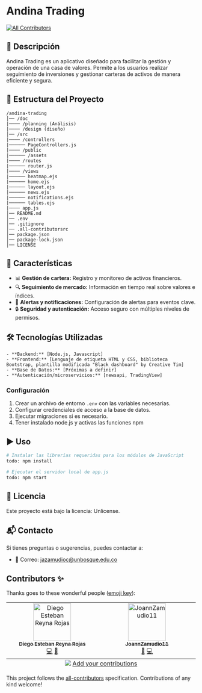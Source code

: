 # Andina Trading
<!-- ALL-CONTRIBUTORS-BADGE:START - Do not remove or modify this section -->
[![All Contributors](https://img.shields.io/badge/all_contributors-2-orange.svg?style=flat-square)](#contributors-)
<!-- ALL-CONTRIBUTORS-BADGE:END -->

## 📌 Descripción
Andina Trading es un aplicativo diseñado para facilitar la gestión y operación de una casa de valores. Permite a los usuarios realizar seguimiento de inversiones y gestionar carteras de activos de manera eficiente y segura.

## 📂 Estructura del Proyecto
```
/andina-trading
│── /doc
|──── /planning (Análisis)
|──── /design (diseño)
│── /src
|──── /controllers
|────── PageControllers.js
|──── /public
|────── /assets
|──── /routes
|────── router.js
|──── /views
|────── heatmap.ejs
|────── home.ejs
|────── layout.ejs
|────── news.ejs
|────── notifications.ejs
|────── tables.ejs
|──── app.js
│── README.md
│── .env
│── .gitignore
│── .all-contributorsrc
│── package.json
│── package-lock.json
│── LICENSE
```


## 🚀 Características
- 📊 **Gestión de cartera:** Registro y monitoreo de activos financieros.
- 🔍 **Seguimiento de mercado:** Información en tiempo real sobre valores e índices.
- 🔔 **Alertas y notificaciones:** Configuración de alertas para eventos clave.
- 🔒 **Seguridad y autenticación:** Acceso seguro con múltiples niveles de permisos.

## 🛠️ Tecnologías Utilizadas
```
- **Backend:** [Node.js, Javascript]
- **Frontend:** [Lenguaje de etiqueta HTML y CSS, biblioteca Bootstrap, plantilla modificada "Black dashboard" by Creative Tim]
- **Base de Datos:** [Próximas a definir]
- **Autenticación/microservicios:** [newsapi, TradingView]
```

### Configuración
1. Crear un archivo de entorno `.env` con las variables necesarias.
2. Configurar credenciales de acceso a la base de datos.
3. Ejecutar migraciones si es necesario.
4. Tener instalado node.js y activas las funciones npm

## ▶️ Uso
```sh
# Instalar las librerías requeridas para los módulos de JavaScript
todo: npm install

# Ejecutar el servidor local de app.js
todo: npm start
```

## 📜 Licencia
Este proyecto está bajo la licencia: Unlicense.

## 📬 Contacto
Si tienes preguntas o sugerencias, puedes contactar a:
- 📧 Correo: jazamudioc@unbosque.edu.co

## Contributors ✨

Thanks goes to these wonderful people ([emoji key](https://allcontributors.org/docs/en/emoji-key)):

<!-- ALL-CONTRIBUTORS-LIST:START - Do not remove or modify this section -->
<!-- prettier-ignore-start -->
<!-- markdownlint-disable -->
<table>
  <tbody>
    <tr>
      <td align="center" valign="top" width="14.28%"><a href="https://github.com/Godzilla039"><img src="https://avatars.githubusercontent.com/u/117949567?v=4?s=100" width="100px;" alt="Diego Esteban Reyna Rojas"/><br /><sub><b>Diego Esteban Reyna Rojas</b></sub></a><br /><a href="https://github.com/Godzilla039/Andina-Trading/commits?author=Godzilla039" title="Code">💻</a> <a href="https://github.com/Godzilla039/Andina-Trading/commits?author=Godzilla039" title="Documentation">📖</a></td>
      <td align="center" valign="top" width="14.28%"><a href="https://github.com/JoannZamudio11"><img src="https://avatars.githubusercontent.com/u/126726984?v=4?s=100" width="100px;" alt="JoannZamudio11"/><br /><sub><b>JoannZamudio11</b></sub></a><br /><a href="https://github.com/Godzilla039/Andina-Trading/commits?author=JoannZamudio11" title="Documentation">📖</a> <a href="https://github.com/Godzilla039/Andina-Trading/commits?author=JoannZamudio11" title="Code">💻</a></td>
    </tr>
  </tbody>
  <tfoot>
    <tr>
      <td align="center" size="13px" colspan="7">
        <img src="https://raw.githubusercontent.com/all-contributors/all-contributors-cli/1b8533af435da9854653492b1327a23a4dbd0a10/assets/logo-small.svg">
          <a href="https://all-contributors.js.org/docs/en/bot/usage">Add your contributions</a>
        </img>
      </td>
    </tr>
  </tfoot>
</table>

<!-- markdownlint-restore -->
<!-- prettier-ignore-end -->

<!-- ALL-CONTRIBUTORS-LIST:END -->

This project follows the [all-contributors](https://github.com/all-contributors/all-contributors) specification. Contributions of any kind welcome!
